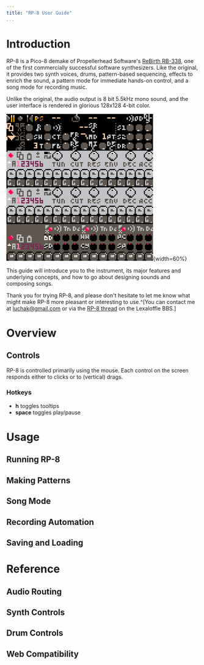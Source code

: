 ```yaml
---
title: "RP-8 User Guide"
...
```


# Introduction

RP-8 is a Pico-8 demake of Propellerhead Software's [ReBirth
RB-338](https://en.wikipedia.org/wiki/ReBirth_RB-33://en.wikipedia.org/wiki/ReBirth_RB-338), one of the first
commercially successful software synthesizers. Like the original, it provides two synth voices, drums, pattern-based
sequencing, effects to enrich the sound, a pattern mode for immediate hands-on control, and a song mode for recording
music.

Unlike the original, the audio output is 8 bit 5.5kHz mono sound, and the user interface is rendered in glorious
128x128 4-bit color.

![The RP-8 user interface.](img/rp8.png "RP-8 Screenshot"){width=60%}

This guide will introduce you to the instrument, its major features and underlying concepts, and how to go about
designing sounds and composing songs.

Thank you for trying RP-8, and please don't hesitate to let me know what might make RP-8 more pleasant or interesting to
use.^[You can contact me at [luchak@gmail.com](mailto:luchak@gmail.com) or via the [RP-8
thread](https://www.lexaloffle.com/bbs/?tid=47284) on the Lexaloffle BBS.]

# Overview

## Controls

RP-8 is controlled primarily using the mouse. Each control on the screen responds either to clicks or to (vertical) drags.

### Hotkeys

* **h** toggles tooltips
* **space** toggles play/pause

# Usage

## Running RP-8

## Making Patterns

## Song Mode

## Recording Automation

## Saving and Loading

# Reference

## Audio Routing

## Synth Controls

## Drum Controls

## Web Compatibility
